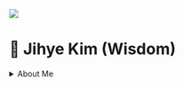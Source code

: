 <img src="https://capsule-render.vercel.app/api?&color=#0000000&&section=header&text=Jihye Kim&fontSize=60px" />
<h1> 🐏 Jihye Kim (Wisdom) </h1>

<details>
<summary>About Me</summary>
<p><h3>Student of TUKorea</h3></p>
</summary>

<span>
  <a href="https://linktr.ee/wisdomismysoulheaven">
  <p>Linktree 🌴</p>
  </a>
  <br>

<h3>Record 📝</h3>
<h4>My Activities</h4>
 
<p>🖊️ TUKorea Press 39th (2021.03 ~ 2022.12)</p>
<p>📈 Data Science Lab (DSL, TUKorea) (2022.09 ~ 12)</p>
<p>📹 TUKorea Creator 1st (2022.09 ~ 12)</p>
<p>🌊 2030 Busan World Expo Ambassador (2022.09 ~ 2023.12)</p>
<p>⛴️ GTEP 17th (2023.03 ~ 2024.02)</p>
<p>🇪🇸 Spain overseas field training (@miquelsuay) (2024.01.08 ~ 02.09)</p>
<p>🖥️ TU Innovation Monitoring 2nd, 3rd (2023.05 ~ 2025.02)</p>

<br>
<h4>My Awards</h4>
<p>🏅 2022' TU-VCC 1기 성과확산발표 장려상</p>
<p>🏅 2022' 썸썸 BLUE in 태안 국회의원상</p>
<p>🏅 2023' KBO-대학연계 프로젝트 KBO 나인 장려상</p>
<p>🏅 2023' 썸썸 BLUE in 경남 한국대학발명협회장상</p>
<p>🏅 2024' 스카우트 랩업캠프 우수상</p>


<br><br>
  <p>contact : 📨 kimjihe0220@naver.com </p>
</span>

